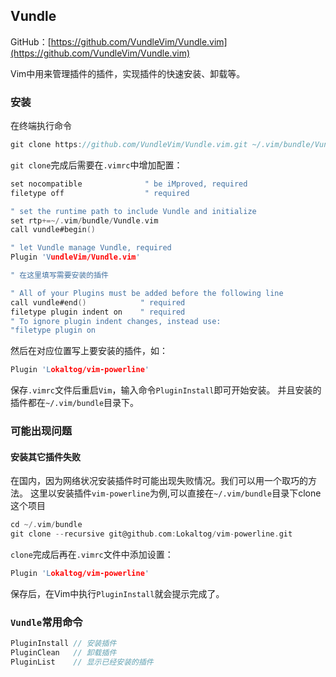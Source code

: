 ## Vundle

GitHub：[https://github.com/VundleVim/Vundle.vim](https://github.com/VundleVim/Vundle.vim)

Vim中用来管理插件的插件，实现插件的快速安装、卸载等。


### 安装

在终端执行命令

```c
git clone https://github.com/VundleVim/Vundle.vim.git ~/.vim/bundle/Vundle.vim
```

`git clone`完成后需要在`.vimrc`中增加配置：

```c
set nocompatible              " be iMproved, required
filetype off                  " required

" set the runtime path to include Vundle and initialize
set rtp+=~/.vim/bundle/Vundle.vim
call vundle#begin()

" let Vundle manage Vundle, required
Plugin 'VundleVim/Vundle.vim'

" 在这里填写需要安装的插件

" All of your Plugins must be added before the following line
call vundle#end()            " required
filetype plugin indent on    " required
" To ignore plugin indent changes, instead use:
"filetype plugin on
```

然后在对应位置写上要安装的插件，如：

```c
Plugin 'Lokaltog/vim-powerline'
```

保存`.vimrc`文件后重启`Vim`，输入命令`PluginInstall`即可开始安装。
并且安装的插件都在`~/.vim/bundle`目录下。

### 可能出现问题

#### 安装其它插件失败

在国内，因为网络状况安装插件时可能出现失败情况。我们可以用一个取巧的方法。
这里以安装插件`vim-powerline`为例,可以直接在`~/.vim/bundle`目录下clone这个项目

```c
cd ~/.vim/bundle
git clone --recursive git@github.com:Lokaltog/vim-powerline.git
```

`clone`完成后再在`.vimrc`文件中添加设置：

```c
Plugin 'Lokaltog/vim-powerline'
```

保存后，在Vim中执行`PluginInstall`就会提示完成了。

### `Vundle`常用命令

```c
PluginInstall // 安装插件
PluginClean   // 卸载插件
PluginList    // 显示已经安装的插件
```